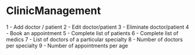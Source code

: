 # ClinicManagement

   1 - Add doctor / patient 
   2 - Edit doctor/patient
   3 - Eliminate doctor/patient
   4 - Book an appointment
   5 - Complete list of patients
   6 - Complete list of medics
   7 - List of doctors of a particular specialty
   8 - Number of doctors per specialty
   9 - Number of appointments per age
